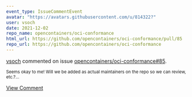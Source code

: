 ```yaml
---
event_type: IssueCommentEvent
avatar: "https://avatars.githubusercontent.com/u/814322?"
user: vsoch
date: 2021-12-02
repo_name: opencontainers/oci-conformance
html_url: https://github.com/opencontainers/oci-conformance/pull/85
repo_url: https://github.com/opencontainers/oci-conformance
---
```


<a href='https://github.com/vsoch' target='_blank'>vsoch</a> commented on issue <a href='https://github.com/opencontainers/oci-conformance/pull/85' target='_blank'>opencontainers/oci-conformance#85</a>.

<small>Seems okay to me! Will we be added as actual maintainers on the repo so we can review, etc.?...</small>

<a href='https://github.com/opencontainers/oci-conformance/pull/85' target='_blank'>View Comment</a>